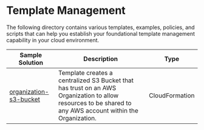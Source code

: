 # Template Management

The following directory contains various templates, examples, policies, and scripts that can help you establish your foundational template management capability in your cloud environment.

| Sample Solution | Description | Type |
| --------------- | ----------- | ---- |
| [organization-s3-bucket](./organization-s3-bucket/organization-s3-bucket.yaml) | Template creates a centralized S3 Bucket that has trust on an AWS Organization to allow resources to be shared to any AWS account within the Organization. | CloudFormation |
